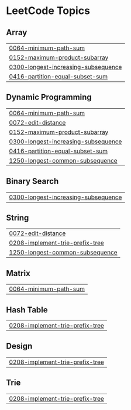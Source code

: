 <!---LeetCode Topics Start-->
# LeetCode Topics
## Array
|  |
| ------- |
| [0064-minimum-path-sum](https://github.com/nirmalya9/Striver-SDE-Sheet/tree/master/0064-minimum-path-sum) |
| [0152-maximum-product-subarray](https://github.com/nirmalya9/Striver-SDE-Sheet/tree/master/0152-maximum-product-subarray) |
| [0300-longest-increasing-subsequence](https://github.com/nirmalya9/Striver-SDE-Sheet/tree/master/0300-longest-increasing-subsequence) |
| [0416-partition-equal-subset-sum](https://github.com/nirmalya9/Striver-SDE-Sheet/tree/master/0416-partition-equal-subset-sum) |
## Dynamic Programming
|  |
| ------- |
| [0064-minimum-path-sum](https://github.com/nirmalya9/Striver-SDE-Sheet/tree/master/0064-minimum-path-sum) |
| [0072-edit-distance](https://github.com/nirmalya9/Striver-SDE-Sheet/tree/master/0072-edit-distance) |
| [0152-maximum-product-subarray](https://github.com/nirmalya9/Striver-SDE-Sheet/tree/master/0152-maximum-product-subarray) |
| [0300-longest-increasing-subsequence](https://github.com/nirmalya9/Striver-SDE-Sheet/tree/master/0300-longest-increasing-subsequence) |
| [0416-partition-equal-subset-sum](https://github.com/nirmalya9/Striver-SDE-Sheet/tree/master/0416-partition-equal-subset-sum) |
| [1250-longest-common-subsequence](https://github.com/nirmalya9/Striver-SDE-Sheet/tree/master/1250-longest-common-subsequence) |
## Binary Search
|  |
| ------- |
| [0300-longest-increasing-subsequence](https://github.com/nirmalya9/Striver-SDE-Sheet/tree/master/0300-longest-increasing-subsequence) |
## String
|  |
| ------- |
| [0072-edit-distance](https://github.com/nirmalya9/Striver-SDE-Sheet/tree/master/0072-edit-distance) |
| [0208-implement-trie-prefix-tree](https://github.com/nirmalya9/Striver-SDE-Sheet/tree/master/0208-implement-trie-prefix-tree) |
| [1250-longest-common-subsequence](https://github.com/nirmalya9/Striver-SDE-Sheet/tree/master/1250-longest-common-subsequence) |
## Matrix
|  |
| ------- |
| [0064-minimum-path-sum](https://github.com/nirmalya9/Striver-SDE-Sheet/tree/master/0064-minimum-path-sum) |
## Hash Table
|  |
| ------- |
| [0208-implement-trie-prefix-tree](https://github.com/nirmalya9/Striver-SDE-Sheet/tree/master/0208-implement-trie-prefix-tree) |
## Design
|  |
| ------- |
| [0208-implement-trie-prefix-tree](https://github.com/nirmalya9/Striver-SDE-Sheet/tree/master/0208-implement-trie-prefix-tree) |
## Trie
|  |
| ------- |
| [0208-implement-trie-prefix-tree](https://github.com/nirmalya9/Striver-SDE-Sheet/tree/master/0208-implement-trie-prefix-tree) |
<!---LeetCode Topics End-->
